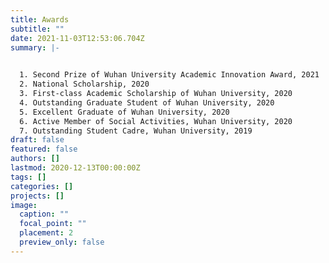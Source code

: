 ```yaml
---
title: Awards
subtitle: ""
date: 2021-11-03T12:53:06.704Z
summary: |-
  

  1. Second Prize of Wuhan University Academic Innovation Award, 2021
  2. National Scholarship, 2020
  3. First-class Academic Scholarship of Wuhan University, 2020
  4. Outstanding Graduate Student of Wuhan University, 2020
  5. Excellent Graduate of Wuhan University, 2020
  6. Active Member of Social Activities, Wuhan University, 2020
  7. Outstanding Student Cadre, Wuhan University, 2019
draft: false
featured: false
authors: []
lastmod: 2020-12-13T00:00:00Z
tags: []
categories: []
projects: []
image:
  caption: ""
  focal_point: ""
  placement: 2
  preview_only: false
---
```

##